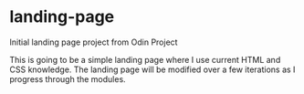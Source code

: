 # landing-page
Initial landing page project from Odin Project

This is going to be a simple landing page where I use current HTML and CSS knowledge. 
The landing page will be modified over a few iterations as I progress through the modules.